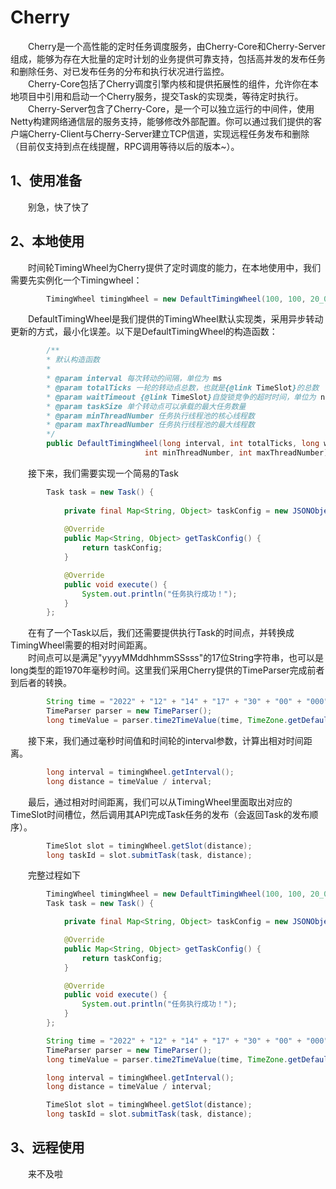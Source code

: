 # Cherry
&emsp;&emsp;Cherry是一个高性能的定时任务调度服务，由Cherry-Core和Cherry-Server组成，能够为存在大批量的定时计划的业务提供可靠支持，包括高并发的发布任务和删除任务、对已发布任务的分布和执行状况进行监控。<br/>
&emsp;&emsp;Cherry-Core包括了Cherry调度引擎内核和提供拓展性的组件，允许你在本地项目中引用和启动一个Cherry服务，提交Task的实现类，等待定时执行。<br/>
&emsp;&emsp;Cherry-Server包含了Cherry-Core，是一个可以独立运行的中间件，使用Netty构建网络通信层的服务支持，能够修改外部配置。你可以通过我们提供的客户端Cherry-Client与Cherry-Server建立TCP信道，实现远程任务发布和删除（目前仅支持到点在线提醒，RPC调用等待以后的版本~）。

## 1、使用准备
&emsp;&emsp;别急，快了快了

## 2、本地使用
&emsp;&emsp;时间轮TimingWheel为Cherry提供了定时调度的能力，在本地使用中，我们需要先实例化一个Timingwheel：
```java
        TimingWheel timingWheel = new DefaultTimingWheel(100, 100, 20_000, 10_000, 4, 8);
```
&emsp;&emsp;DefaultTimingWheel是我们提供的TimingWheel默认实现类，采用异步转动更新的方式，最小化误差。以下是DefaultTimingWheel的构造函数：
```java
        /**
        * 默认构造函数
        *
        * @param interval 每次转动的间隔，单位为 ms
        * @param totalTicks 一轮的转动点总数，也就是{@link TimeSlot}的总数
        * @param waitTimeout {@link TimeSlot}自旋锁竞争的超时时间，单位为 ns
        * @param taskSize 单个转动点可以承载的最大任务数量
        * @param minThreadNumber 任务执行线程池的核心线程数
        * @param maxThreadNumber 任务执行线程池的最大线程数
        */
        public DefaultTimingWheel(long interval, int totalTicks, long waitTimeout, int taskListSize,
                              int minThreadNumber, int maxThreadNumber)
```
&emsp;&emsp;接下来，我们需要实现一个简易的Task
```java
        Task task = new Task() {
        
            private final Map<String, Object> taskConfig = new JSONObject();
            
            @Override
            public Map<String, Object> getTaskConfig() {
                return taskConfig;
            }

            @Override
            public void execute() {
                System.out.println("任务执行成功！");
            }
        };
```
&emsp;&emsp;在有了一个Task以后，我们还需要提供执行Task的时间点，并转换成TimingWheel需要的相对时间距离。<br/>
&emsp;&emsp;时间点可以是满足"yyyyMMddhhmmSSsss"的17位String字符串，也可以是long类型的距1970年毫秒时间。这里我们采用Cherry提供的TimeParser完成前者到后者的转换。
```java
        String time = "2022" + "12" + "14" + "17" + "30" + "00" + "000";
        TimeParser parser = new TimeParser();
        long timeValue = parser.time2TimeValue(time, TimeZone.getDefault());
```
&emsp;&emsp;接下来，我们通过毫秒时间值和时间轮的interval参数，计算出相对时间距离。
```java
        long interval = timingWheel.getInterval();
        long distance = timeValue / interval;
```
&emsp;&emsp;最后，通过相对时间距离，我们可以从TimingWheel里面取出对应的TimeSlot时间槽位，然后调用其API完成Task任务的发布（会返回Task的发布顺序）。
```java
        TimeSlot slot = timingWheel.getSlot(distance);
        long taskId = slot.submitTask(task, distance);
```
&emsp;&emsp;完整过程如下
```java
        TimingWheel timingWheel = new DefaultTimingWheel(100, 100, 20_000, 10_000, 4, 8);
        Task task = new Task() {

            private final Map<String, Object> taskConfig = new JSONObject();

            @Override
            public Map<String, Object> getTaskConfig() {
                return taskConfig;
            }

            @Override
            public void execute() {
                System.out.println("任务执行成功！");
            }
        };

        String time = "2022" + "12" + "14" + "17" + "30" + "00" + "000";
        TimeParser parser = new TimeParser();
        long timeValue = parser.time2TimeValue(time, TimeZone.getDefault());

        long interval = timingWheel.getInterval();
        long distance = timeValue / interval;

        TimeSlot slot = timingWheel.getSlot(distance);
        long taskId = slot.submitTask(task, distance);
```

## 3、远程使用
&emsp;&emsp;来不及啦
